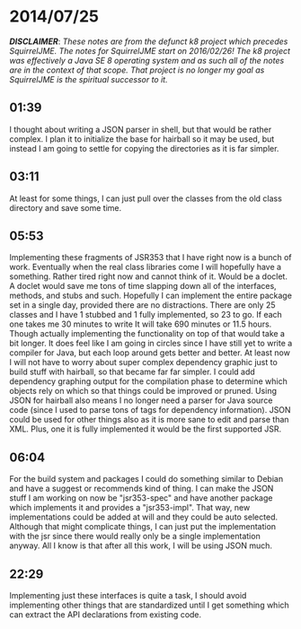 # 2014/07/25

***DISCLAIMER***: _These notes are from the defunct k8 project which_
_precedes SquirrelJME. The notes for SquirrelJME start on 2016/02/26!_
_The k8 project was effectively a Java SE 8 operating system and as such_
_all of the notes are in the context of that scope. That project is no_
_longer my goal as SquirrelJME is the spiritual successor to it._

## 01:39

I thought about writing a JSON parser in shell, but that would be rather
complex. I plan it to initialize the base for hairball so it may be used, but
instead I am going to settle for copying the directories as it is far simpler.

## 03:11

At least for some things, I can just pull over the classes from the old class
directory and save some time.

## 05:53

Implementing these fragments of JSR353 that I have right now is a bunch of
work. Eventually when the real class libraries come I will hopefully have a
something. Rather tired right now and cannot think of it. Would be a doclet. A
doclet would save me tons of time slapping down all of the interfaces,
methods, and stubs and such. Hopefully I can implement the entire package set
in a single day, provided there are no distractions. There are only 25 classes
and I have 1 stubbed and 1 fully implemented, so 23 to go. If each one takes
me 30 minutes to write It will take 690 minutes or 11.5 hours. Though actually
implementing the functionality on top of that would take a bit longer. It does
feel like I am going in circles since I have still yet to write a compiler for
Java, but each loop around gets better and better. At least now I will not
have to worry about super complex dependency graphic just to build stuff with
hairball, so that became far far simpler. I could add dependency graphing
output for the compilation phase to determine which objects rely on which so
that things could be improved or pruned. Using JSON for hairball also means I
no longer need a parser for Java source code (since I used to parse tons of
tags for dependency information). JSON could be used for other things also as
it is more sane to edit and parse than XML. Plus, one it is fully implemented
it would be the first supported JSR.

## 06:04

For the build system and packages I could do something similar to Debian and
have a suggest or recommends kind of thing. I can make the JSON stuff I am
working on now be "jsr353-spec" and have another package which implements it
and provides a "jsr353-impl". That way, new implementations could be added at
will and they could be auto selected. Although that might complicate things, I
can just put the implementation with the jsr since there would really only be
a single implementation anyway. All I know is that after all this work, I will
be using JSON much.

## 22:29

Implementing just these interfaces is quite a task, I should avoid
implementing other things that are standardized until I get something which
can extract the API declarations from existing code.

